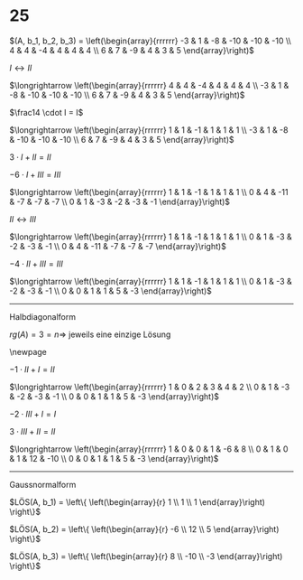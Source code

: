 # 25

$(A, b_1, b_2, b_3) = \left(\begin{array}{rrrrrr} -3 & 1 & -8 & -10 & -10 & -10 \\ 4 & 4 & -4 & 4 & 4 & 4 \\ 6 & 7 & -9 & 4 & 3 & 5 \end{array}\right)$

$I \leftrightarrow II$

$\longrightarrow \left(\begin{array}{rrrrrr} 4 & 4 & -4 & 4 & 4 & 4 \\ -3 & 1 & -8 & -10 & -10 & -10 \\ 6 & 7 & -9 & 4 & 3 & 5 \end{array}\right)$

$\frac14 \cdot I = I$

$\longrightarrow \left(\begin{array}{rrrrrr} 1 & 1 & -1 & 1 & 1 & 1 \\ -3 & 1 & -8 & -10 & -10 & -10 \\ 6 & 7 & -9 & 4 & 3 & 5 \end{array}\right)$

$3 \cdot I + II = II$

$-6 \cdot I + III = III$

$\longrightarrow \left(\begin{array}{rrrrrr} 1 & 1 & -1 & 1 & 1 & 1 \\ 0 & 4 & -11 & -7 & -7 & -7 \\ 0 & 1 & -3 & -2 & -3 & -1 \end{array}\right)$

$II \leftrightarrow III$

$\longrightarrow \left(\begin{array}{rrrrrr} 1 & 1 & -1 & 1 & 1 & 1 \\ 0 & 1 & -3 & -2 & -3 & -1 \\ 0 & 4 & -11 & -7 & -7 & -7 \end{array}\right)$

$-4 \cdot II + III = III$

$\longrightarrow \left(\begin{array}{rrrrrr} 1 & 1 & -1 & 1 & 1 & 1 \\ 0 & 1 & -3 & -2 & -3 & -1 \\ 0 & 0 & 1 & 1 & 5 & -3 \end{array}\right)$

---

Halbdiagonalform

$rg(A) = 3 = n \Rightarrow$ jeweils eine einzige Lösung

\newpage

$-1 \cdot II + I = II$

$\longrightarrow \left(\begin{array}{rrrrrr} 1 & 0 & 2 & 3 & 4 & 2 \\ 0 & 1 & -3 & -2 & -3 & -1 \\ 0 & 0 & 1 & 1 & 5 & -3 \end{array}\right)$

$-2 \cdot III + I = I$

$3 \cdot III + II = II$

$\longrightarrow \left(\begin{array}{rrrrrr} 1 & 0 & 0 & 1 & -6 & 8 \\ 0 & 1 & 0 & 1 & 12 & -10 \\ 0 & 0 & 1 & 1 & 5 & -3 \end{array}\right)$

---

Gaussnormalform

$LÖS(A, b_1) = \left\{ \left(\begin{array}{r} 1 \\ 1 \\ 1 \end{array}\right) \right\}$

$LÖS(A, b_2) = \left\{ \left(\begin{array}{r} -6 \\ 12 \\ 5 \end{array}\right) \right\}$

$LÖS(A, b_3) = \left\{ \left(\begin{array}{r} 8 \\ -10 \\ -3 \end{array}\right) \right\}$
